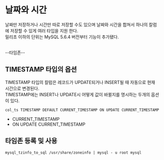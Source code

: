 # 날짜와 시간
날짜만 저장하거나 시간만 따로 저장할 수도 있으며 날짜와 시간을 합쳐서 하나의 칼럼에 저장할 수 있게 여러 타입을 지원 한다.<br>
밀리초 이하의 단위는 MySQL 5.6.4 버전부터 기능이 추가됐다.

<br>
--타임존--
<br>

## TIMESTAMP 타입의 옵션
TIMESTAMP 타입의 칼럼은 레코드가 UPDATE되거나 INSERT될 때 자동으로 현재 시간으로 변경된다.<br>
TIMESTAMP에는 INSERT나 UPDATE시 어떻게 값이 바뀔지를 명시하는 두개의 옵션이 있다.

```
col_ts TIMESTAMP DEFAULT CURRENT_TIMESTAMP ON UPDATE CURRENT_TIMESTAMP
```
- CURRENT_TIMESTAMP
- ON UPDATE CURRENT_TIMESTAMP

## 타임존 등록 및 사용
```
mysql_tzinfo_to_sql /usr/share/zoneinfo | mysql - u root mysql
```

